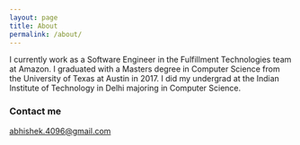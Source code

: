 ```yaml
---
layout: page
title: About
permalink: /about/
---
```


I currently work as a Software Engineer in the Fulfillment Technologies team at Amazon. I graduated with a Masters degree in Computer Science from the University of Texas at Austin in 2017. I did my undergrad at the Indian Institute of Technology in Delhi majoring in Computer Science.

### Contact me

[abhishek.4096@gmail.com](mailto:abhishek.4096@gmail.com)

